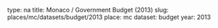 type: na
title: Monaco / Government Budget (2013)
slug: places/mc/datasets/budget/2013
place: mc
dataset: budget
year: 2013
